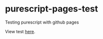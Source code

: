 # purescript-pages-test
Testing purescript with github pages

View test [here](https://archaversine.github.io/purescript-pages-test/).
